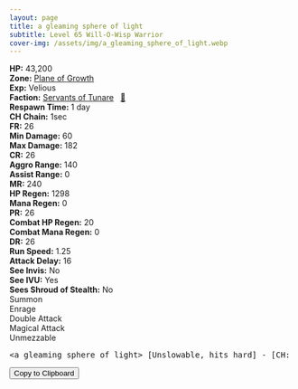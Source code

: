 ```yaml
---
layout: page
title: a gleaming sphere of light
subtitle: Level 65 Will-O-Wisp Warrior
cover-img: /assets/img/a_gleaming_sphere_of_light.webp
---
```


<div class="info-section">
<div class="info-item"><strong>HP:</strong> 43,200</div>
<div class="info-item"><strong>Zone:</strong> <a href="https://www.pqdi.cc/zone/127" target="_blank">Plane of Growth</a></div>
<div class="info-item"><strong>Exp:</strong> Velious</div>
<div class="info-item"><strong>Faction:</strong> <a href="https://www.pqdi.cc/faction/438" target="_blank">Servants of Tunare</a>&nbsp;&nbsp;&nbsp;<a href="https://www.pqdi.cc/npc/127034" target="_blank" title="View NPC on PQDI">🔗</a></div>
</div>

<div class="info-lockout">
<div class="info-lockoutitem"><strong>Respawn Time:</strong> 1 day</div>
<div class="info-lockoutitem"><strong>CH Chain:</strong> 1sec</div>
</div>

<div class="stats-grid">
<div class="stats-row">
<div class="stats-cell"><strong>FR:</strong> 26</div>
<div class="stats-cell"><strong>Min Damage:</strong> 60</div>
<div class="stats-cell"><strong>Max Damage:</strong> 182</div>
</div>
<div class="stats-row">
<div class="stats-cell"><strong>CR:</strong> 26</div>
<div class="stats-cell"><strong>Aggro Range:</strong> 140</div>
<div class="stats-cell"><strong>Assist Range:</strong> 0</div>
</div>
<div class="stats-row">
<div class="stats-cell"><strong>MR:</strong> 240</div>
<div class="stats-cell"><strong>HP Regen:</strong> 1298</div>
<div class="stats-cell"><strong>Mana Regen:</strong> 0</div>
</div>
<div class="stats-row">
<div class="stats-cell"><strong>PR:</strong> 26</div>
<div class="stats-cell"><strong>Combat HP Regen:</strong> 20</div>
<div class="stats-cell"><strong>Combat Mana Regen:</strong> 0</div>
</div>
<div class="stats-row">
<div class="stats-cell"><strong>DR:</strong> 26</div>
<div class="stats-cell"><strong>Run Speed:</strong> 1.25</div>
<div class="stats-cell"><strong>Attack Delay:</strong> 16</div>
</div>
<div class="stats-row">
<div class="stats-cell"><strong>See Invis:</strong> No</div>
<div class="stats-cell"><strong>See IVU:</strong> Yes</div>
<div class="stats-cell"><strong>Sees Shroud of Stealth:</strong> No</div>
</div>
</div>

<div class="ability-grid">
<div class="ability-cell">Summon</div>
<div class="ability-cell">Enrage</div>
<div class="ability-cell">Double Attack</div>
<div class="ability-cell">Magical Attack</div>
<div class="ability-cell">Unmezzable</div>
</div>

<div class="copy-text-container"><pre class="copy-text-content" id="copy-box">&lt;a gleaming sphere of light&gt; [Unslowable, hits hard] - [CH: 1s] // Melee fight</pre><button class="copy-button" onclick="copyText('copy-box')">Copy to Clipboard</button></div>